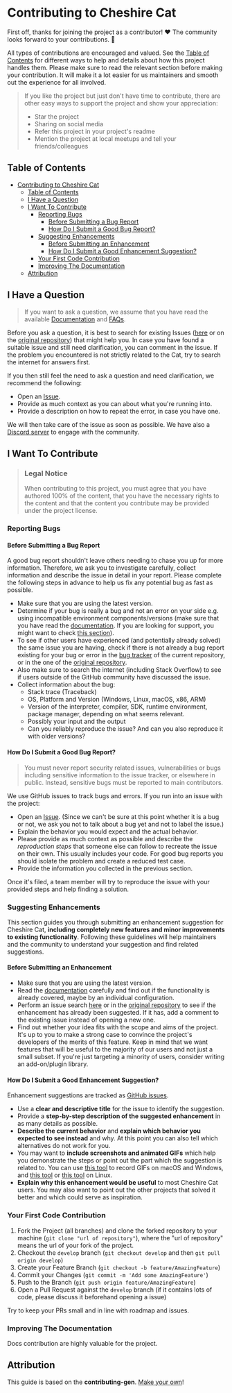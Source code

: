 # Contributing to Cheshire Cat

First off, thanks for joining the project as a contributor! ❤️
The community looks forward to your contributions. 🎉

All types of contributions are encouraged and valued. See the [Table of Contents](#table-of-contents) for different ways to help and details about how this project handles them. Please make sure to read the relevant section before making your contribution. It will make it a lot easier for us maintainers and smooth out the experience for all involved.

> If you like the project but just don't have time to contribute, there are other easy ways to support the project and show your appreciation:
>
> - Star the project
> - Sharing on social media
> - Refer this project in your project's readme
> - Mention the project at local meetups and tell your friends/colleagues

## Table of Contents

- [Contributing to Cheshire Cat](#contributing-to-cheshire-cat)
  - [Table of Contents](#table-of-contents)
  - [I Have a Question](#i-have-a-question)
  - [I Want To Contribute](#i-want-to-contribute)
    - [Reporting Bugs](#reporting-bugs)
      - [Before Submitting a Bug Report](#before-submitting-a-bug-report)
      - [How Do I Submit a Good Bug Report?](#how-do-i-submit-a-good-bug-report)
    - [Suggesting Enhancements](#suggesting-enhancements)
      - [Before Submitting an Enhancement](#before-submitting-an-enhancement)
      - [How Do I Submit a Good Enhancement Suggestion?](#how-do-i-submit-a-good-enhancement-suggestion)
    - [Your First Code Contribution](#your-first-code-contribution)
    - [Improving The Documentation](#improving-the-documentation)
  - [Attribution](#attribution)

## I Have a Question

> If you want to ask a question, we assume that you have read the available [Documentation](https://cheshire-cat-ai.github.io/docs/) and [FAQs](https://cheshire-cat-ai.github.io/docs/faq/general/).

Before you ask a question, it is best to search for existing Issues ([here](https://github.com/matteocacciola/cheshirecat-core/issues/)
or on the [original repository](https://github.com/cheshire-cat-ai/core/issues/))
that might help you. In case you have found a suitable issue and still need clarification, you can comment in the issue.
If the problem you encountered is not strictly related to the Cat, try to search the internet for answers first.

If you then still feel the need to ask a question and need clarification, we recommend the following:

- Open an [Issue](https://github.com/matteocacciola/cheshirecat-core/issues/new/choose).
- Provide as much context as you can about what you're running into.
- Provide a description on how to repeat the error, in case you have one.

We will then take care of the issue as soon as possible.
We have also a [Discord server](https://discord.gg/bHX5sNFCYU) to engage with the community.

## I Want To Contribute

> ### Legal Notice
>
> When contributing to this project, you must agree that you have authored 100% of the content, that you have the
> necessary rights to the content and that the content you contribute may be provided under the project license.

### Reporting Bugs

#### Before Submitting a Bug Report

A good bug report shouldn't leave others needing to chase you up for more information. Therefore, we ask you to
investigate carefully, collect information and describe the issue in detail in your report. Please complete the
following steps in advance to help us fix any potential bug as fast as possible.

- Make sure that you are using the latest version.
- Determine if your bug is really a bug and not an error on your side e.g. using incompatible environment components/versions
(make sure that you have read the [documentation](https://cheshire-cat-ai.github.io/docs/).
If you are looking for support, you might want to check [this section](#i-have-a-question)).
- To see if other users have experienced (and potentially already solved) the same issue you are having, check if there
is not already a bug report existing for your bug or error in the [bug tracker](https://github.com/matteocacciola/cheshirecat-core/issues?q=label%3Abug)
of the current repository, or in the one of the [original repository](https://github.com/cheshire-cat-ai/core/issues?q=label%3Abug).
- Also make sure to search the internet (including Stack Overflow) to see if users outside of the GitHub community have discussed the issue.
- Collect information about the bug:
  - Stack trace (Traceback)
  - OS, Platform and Version (Windows, Linux, macOS, x86, ARM)
  - Version of the interpreter, compiler, SDK, runtime environment, package manager, depending on what seems relevant.
  - Possibly your input and the output
  - Can you reliably reproduce the issue? And can you also reproduce it with older versions?

#### How Do I Submit a Good Bug Report?

> You must never report security related issues, vulnerabilities or bugs including sensitive information to the issue tracker,
or elsewhere in public. Instead, sensitive bugs must be reported to main contributors.

We use GitHub issues to track bugs and errors. If you run into an issue with the project:

- Open an [Issue](https://github.com/matteocacciola/cheshirecat-core/issues/new/choose). (Since we can't be sure at this point
whether it is a bug or not, we ask you not to talk about a bug yet and not to label the issue.)
- Explain the behavior you would expect and the actual behavior.
- Please provide as much context as possible and describe the _reproduction steps_ that someone else can follow to
recreate the issue on their own. This usually includes your code. For good bug reports you should isolate the problem
and create a reduced test case.
- Provide the information you collected in the previous section.

Once it's filed, a team member will try to reproduce the issue with your provided steps and help finding a solution.

### Suggesting Enhancements

This section guides you through submitting an enhancement suggestion for Cheshire Cat, **including completely new
features and minor improvements to existing functionality**. Following these guidelines will help maintainers and the
community to understand your suggestion and find related suggestions.

#### Before Submitting an Enhancement

- Make sure that you are using the latest version.
- Read the [documentation](https://cheshire-cat-ai.github.io/docs/) carefully and find out if the functionality is
already covered, maybe by an individual configuration.
- Perform an issue search [here](https://github.com/matteocacciola/cheshirecat-core/issues/) or in the [original repository](https://github.com/cheshire-cat-ai/core/issues/)
to see if the enhancement has already been suggested. If it has, add a comment to the existing issue instead of opening a new one.
- Find out whether your idea fits with the scope and aims of the project. It's up to you to make a strong case to
convince the project's developers of the merits of this feature. Keep in mind that we want features that will be useful
to the majority of our users and not just a small subset. If you're just targeting a minority of users, consider writing an add-on/plugin library.

#### How Do I Submit a Good Enhancement Suggestion?

Enhancement suggestions are tracked as [GitHub issues](https://github.com/matteocacciola/cheshirecat-core/issues/).

- Use a **clear and descriptive title** for the issue to identify the suggestion.
- Provide a **step-by-step description of the suggested enhancement** in as many details as possible.
- **Describe the current behavior** and **explain which behavior you expected to see instead** and why.
At this point you can also tell which alternatives do not work for you.
- You may want to **include screenshots and animated GIFs** which help you demonstrate the steps or point out the part
which the suggestion is related to. You can use [this tool](https://www.cockos.com/licecap/) to record GIFs on macOS and
Windows, and [this tool](https://github.com/colinkeenan/silentcast) or [this tool](https://github.com/GNOME/byzanz) on
Linux. <!-- this should only be included if the project has a GUI -->
- **Explain why this enhancement would be useful** to most Cheshire Cat users. You may also want to point out the other
projects that solved it better and which could serve as inspiration.

### Your First Code Contribution

1. Fork the Project (all branches) and clone the forked repository to your machine (`git clone "url of repository"`),
where the "url of repository" means the url of your fork of the project.
2. Checkout the `develop` branch (`git checkout develop` and then `git pull origin develop`)
3. Create your Feature Branch (`git checkout -b feature/AmazingFeature`)
4. Commit your Changes (`git commit -m 'Add some AmazingFeature'`)
5. Push to the Branch (`git push origin feature/AmazingFeature`)
6. Open a Pull Request against the `develop` branch (if it contains lots of code, please discuss it beforehand opening a issue)

Try to keep your PRs small and in line with roadmap and issues.

### Improving The Documentation

Docs contribution are highly valuable for the project.

## Attribution

This guide is based on the **contributing-gen**. [Make your own](https://github.com/bttger/contributing-gen)!
